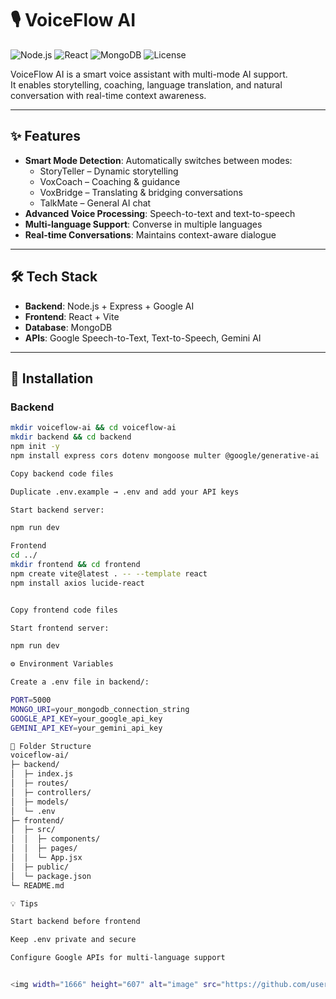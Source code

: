 # 🎙 VoiceFlow AI

![Node.js](https://img.shields.io/badge/Node.js-339933?style=flat&logo=node.js&logoColor=white)
![React](https://img.shields.io/badge/React-20232A?style=flat&logo=react&logoColor=61DAFB)
![MongoDB](https://img.shields.io/badge/MongoDB-47A248?style=flat&logo=mongodb&logoColor=white)
![License](https://img.shields.io/badge/License-MIT-blue.svg)

VoiceFlow AI is a smart voice assistant with multi-mode AI support.  
It enables storytelling, coaching, language translation, and natural conversation with real-time context awareness.

---

## ✨ Features

- **Smart Mode Detection**: Automatically switches between modes:
  - StoryTeller – Dynamic storytelling
  - VoxCoach – Coaching & guidance
  - VoxBridge – Translating & bridging conversations
  - TalkMate – General AI chat
- **Advanced Voice Processing**: Speech-to-text and text-to-speech
- **Multi-language Support**: Converse in multiple languages
- **Real-time Conversations**: Maintains context-aware dialogue

---

## 🛠 Tech Stack

- **Backend**: Node.js + Express + Google AI
- **Frontend**: React + Vite
- **Database**: MongoDB
- **APIs**: Google Speech-to-Text, Text-to-Speech, Gemini AI

---

## 🚀 Installation

### Backend

```bash
mkdir voiceflow-ai && cd voiceflow-ai
mkdir backend && cd backend
npm init -y
npm install express cors dotenv mongoose multer @google/generative-ai

Copy backend code files

Duplicate .env.example → .env and add your API keys

Start backend server:

npm run dev

Frontend
cd ../
mkdir frontend && cd frontend
npm create vite@latest . -- --template react
npm install axios lucide-react


Copy frontend code files

Start frontend server:

npm run dev

⚙️ Environment Variables

Create a .env file in backend/:

PORT=5000
MONGO_URI=your_mongodb_connection_string
GOOGLE_API_KEY=your_google_api_key
GEMINI_API_KEY=your_gemini_api_key

📂 Folder Structure
voiceflow-ai/
├─ backend/
│  ├─ index.js
│  ├─ routes/
│  ├─ controllers/
│  ├─ models/
│  └─ .env
├─ frontend/
│  ├─ src/
│  │  ├─ components/
│  │  ├─ pages/
│  │  └─ App.jsx
│  ├─ public/
│  └─ package.json
└─ README.md

💡 Tips

Start backend before frontend

Keep .env private and secure

Configure Google APIs for multi-language support


<img width="1666" height="607" alt="image" src="https://github.com/user-attachments/assets/c02d64c7-3932-4e54-8a6b-ac807745f806" />


